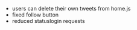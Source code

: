 - users can delete their own tweets from home.js
- fixed follow button
- reduced statuslogin requests